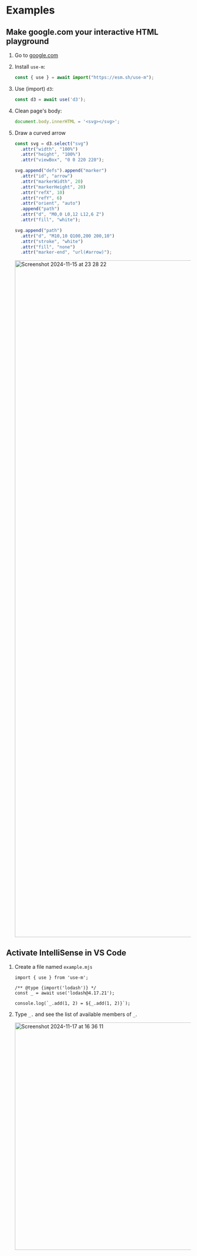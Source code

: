 # Examples

## Make google.com your interactive HTML playground

1. Go to [google.com](https://google.com)
2. Install `use-m`:
   ```js
   const { use } = await import("https://esm.sh/use-m");
   ```
3. Use (import) `d3`:
   ```js
   const d3 = await use('d3');
   ```
4. Clean page's body:
   ```js
   document.body.innerHTML = '<svg></svg>';
   ```
5. Draw a curved arrow
   ```js
   const svg = d3.select("svg")
     .attr("width", "100%")
     .attr("height", "100%")
     .attr("viewBox", "0 0 220 220");

   svg.append("defs").append("marker")
     .attr("id", "arrow")
     .attr("markerWidth", 20)
     .attr("markerHeight", 20)
     .attr("refX", 10)
     .attr("refY", 6)
     .attr("orient", "auto")
     .append("path")
     .attr("d", "M0,0 L0,12 L12,6 Z")
     .attr("fill", "white");

   svg.append("path")
     .attr("d", "M10,10 Q100,200 200,10")
     .attr("stroke", "white")
     .attr("fill", "none")
     .attr("marker-end", "url(#arrow)");
   ```

   <img width="1840" alt="Screenshot 2024-11-15 at 23 28 22" src="https://github.com/user-attachments/assets/8149d619-dca3-4243-97a1-379cb2b6575c">

## Activate IntelliSense in VS Code

1. Create a file named `example.mjs`
   ```
   import { use } from 'use-m';

   /** @type {import('lodash')} */
   const _ = await use('lodash@4.17.21');

   console.log(`_.add(1, 2) = ${_.add(1, 2)}`);
   ```

2. Type `_.` and see the list of available members of `_`.

   <img width="618" alt="Screenshot 2024-11-17 at 16 36 11" src="https://github.com/user-attachments/assets/967c05ba-7977-4a08-a4d2-76ab6cf31e25">











